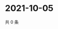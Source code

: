# 2021-10-05

共 0 条

<!-- BEGIN WEIBO -->
<!-- 最后更新时间 Tue Oct 05 2021 06:00:56 GMT+0800 (China Standard Time) -->

<!-- END WEIBO -->
